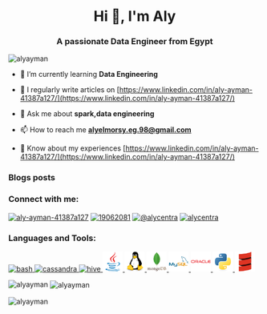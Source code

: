 <h1 align="center">Hi 👋, I'm Aly</h1>
<h3 align="center">A passionate Data Engineer from Egypt</h3>

<p align="left"> <img src="https://komarev.com/ghpvc/?username=alyayman&label=Profile%20views&color=0e75b6&style=flat" alt="alyayman" /> </p>

- 🌱 I’m currently learning **Data Engineering**

- 📝 I regularly write articles on [https://www.linkedin.com/in/aly-ayman-41387a127/](https://www.linkedin.com/in/aly-ayman-41387a127/)

- 💬 Ask me about **spark,data engineering**

- 📫 How to reach me **alyelmorsy.eg.98@gmail.com**

- 📄 Know about my experiences [https://www.linkedin.com/in/aly-ayman-41387a127/](https://www.linkedin.com/in/aly-ayman-41387a127/)

### Blogs posts
<!-- BLOG-POST-LIST:START -->
<!-- BLOG-POST-LIST:END -->

<h3 align="left">Connect with me:</h3>
<p align="left">
<a href="https://linkedin.com/in/aly-ayman-41387a127" target="blank"><img align="center" src="https://raw.githubusercontent.com/rahuldkjain/github-profile-readme-generator/master/src/images/icons/Social/linked-in-alt.svg" alt="aly-ayman-41387a127" height="30" width="40" /></a>
<a href="https://stackoverflow.com/users/19062081" target="blank"><img align="center" src="https://raw.githubusercontent.com/rahuldkjain/github-profile-readme-generator/master/src/images/icons/Social/stack-overflow.svg" alt="19062081" height="30" width="40" /></a>
<a href="https://medium.com/@alycentra" target="blank"><img align="center" src="https://raw.githubusercontent.com/rahuldkjain/github-profile-readme-generator/master/src/images/icons/Social/medium.svg" alt="@alycentra" height="30" width="40" /></a>
<a href="https://www.hackerrank.com/alycentra" target="blank"><img align="center" src="https://raw.githubusercontent.com/rahuldkjain/github-profile-readme-generator/master/src/images/icons/Social/hackerrank.svg" alt="alycentra" height="30" width="40" /></a>
</p>

<h3 align="left">Languages and Tools:</h3>
<p align="left"> <a href="https://www.gnu.org/software/bash/" target="_blank" rel="noreferrer"> <img src="https://www.vectorlogo.zone/logos/gnu_bash/gnu_bash-icon.svg" alt="bash" width="40" height="40"/> </a> <a href="https://cassandra.apache.org/" target="_blank" rel="noreferrer"> <img src="https://www.vectorlogo.zone/logos/apache_cassandra/apache_cassandra-icon.svg" alt="cassandra" width="40" height="40"/> </a> <a href="https://hive.apache.org/" target="_blank" rel="noreferrer"> <img src="https://www.vectorlogo.zone/logos/apache_hive/apache_hive-icon.svg" alt="hive" width="40" height="40"/> </a> <a href="https://www.java.com" target="_blank" rel="noreferrer"> <img src="https://raw.githubusercontent.com/devicons/devicon/master/icons/java/java-original.svg" alt="java" width="40" height="40"/> </a> <a href="https://www.linux.org/" target="_blank" rel="noreferrer"> <img src="https://raw.githubusercontent.com/devicons/devicon/master/icons/linux/linux-original.svg" alt="linux" width="40" height="40"/> </a> <a href="https://www.mongodb.com/" target="_blank" rel="noreferrer"> <img src="https://raw.githubusercontent.com/devicons/devicon/master/icons/mongodb/mongodb-original-wordmark.svg" alt="mongodb" width="40" height="40"/> </a> <a href="https://www.mysql.com/" target="_blank" rel="noreferrer"> <img src="https://raw.githubusercontent.com/devicons/devicon/master/icons/mysql/mysql-original-wordmark.svg" alt="mysql" width="40" height="40"/> </a> <a href="https://www.oracle.com/" target="_blank" rel="noreferrer"> <img src="https://raw.githubusercontent.com/devicons/devicon/master/icons/oracle/oracle-original.svg" alt="oracle" width="40" height="40"/> </a> <a href="https://www.python.org" target="_blank" rel="noreferrer"> <img src="https://raw.githubusercontent.com/devicons/devicon/master/icons/python/python-original.svg" alt="python" width="40" height="40"/> </a> <a href="https://www.scala-lang.org" target="_blank" rel="noreferrer"> <img src="https://raw.githubusercontent.com/devicons/devicon/master/icons/scala/scala-original.svg" alt="scala" width="40" height="40"/> </a> </p>

<p><img align="left" src="https://github-readme-stats.vercel.app/api/top-langs?username=alyayman&show_icons=true&locale=en&layout=compact" alt="alyayman" /></p>

<p>&nbsp;<img align="center" src="https://github-readme-stats.vercel.app/api?username=alyayman&show_icons=true&locale=en" alt="alyayman" /></p>

<p><img align="center" src="https://github-readme-streak-stats.herokuapp.com/?user=alyayman&" alt="alyayman" /></p>
